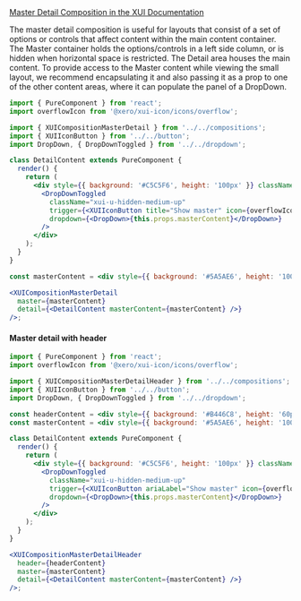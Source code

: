 <!-- Master detail -->
<div class="xui-margin-vertical">
	<a href="../section-compositions-masterdetail.html" isDocLink>Master Detail Composition in the XUI Documentation</a>
</div>

The master detail composition is useful for layouts that consist of a set of options or controls that affect content within the main content container. The Master container holds the options/controls in a left side column, or is hidden when horizontal space is restricted. The Detail area houses the main content. To provide access to the Master content while viewing the small layout, we recommend encapsulating it and also passing it as a prop to one of the other content areas, where it can populate the panel of a DropDown.

```jsx harmony
import { PureComponent } from 'react';
import overflowIcon from '@xero/xui-icon/icons/overflow';

import { XUICompositionMasterDetail } from '../../compositions';
import { XUIIconButton } from '../../button';
import DropDown, { DropDownToggled } from '../../dropdown';

class DetailContent extends PureComponent {
  render() {
    return (
      <div style={{ background: '#C5C5F6', height: '100px' }} className="xui-padding">
        <DropDownToggled
          className="xui-u-hidden-medium-up"
          trigger={<XUIIconButton title="Show master" icon={overflowIcon} />}
          dropdown={<DropDown>{this.props.masterContent}</DropDown>}
        />
      </div>
    );
  }
}

const masterContent = <div style={{ background: '#5A5AE6', height: '100px', width: '100%' }}></div>;

<XUICompositionMasterDetail
  master={masterContent}
  detail={<DetailContent masterContent={masterContent} />}
/>;
```

#### Master detail with header

```jsx harmony
import { PureComponent } from 'react';
import overflowIcon from '@xero/xui-icon/icons/overflow';

import { XUICompositionMasterDetailHeader } from '../../compositions';
import { XUIIconButton } from '../../button';
import DropDown, { DropDownToggled } from '../../dropdown';

const headerContent = <div style={{ background: '#B446C8', height: '60px' }}></div>;
const masterContent = <div style={{ background: '#5A5AE6', height: '100px', width: '100%' }}></div>;

class DetailContent extends PureComponent {
  render() {
    return (
      <div style={{ background: '#C5C5F6', height: '100px' }} className="xui-padding">
        <DropDownToggled
          className="xui-u-hidden-medium-up"
          trigger={<XUIIconButton ariaLabel="Show master" icon={overflowIcon} />}
          dropdown={<DropDown>{this.props.masterContent}</DropDown>}
        />
      </div>
    );
  }
}

<XUICompositionMasterDetailHeader
  header={headerContent}
  master={masterContent}
  detail={<DetailContent masterContent={masterContent} />}
/>;
```
